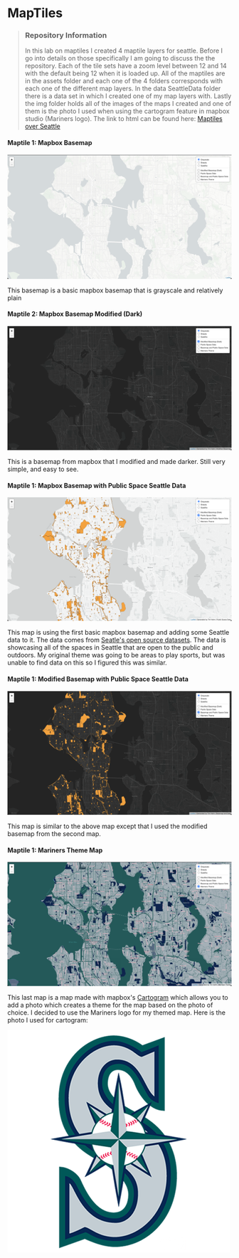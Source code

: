 # MapTiles

> ### Repository Information
> In this lab on maptiles I created 4 maptile layers for seattle. Before I go into details on those specifically I am going to discuss the the repository. Each of the tile sets have a zoom level between 12 and 14 with the default being 12 when it is loaded up. All of the maptiles are in the assets folder and each one of the 4 folders corresponds with each one of the different map layers. In the data SeattleData folder there is a data set in which I created one of my map layers with. Lastly the img folder holds all of the images of the maps I created and one of them is the photo I used when using the cartogram feature in mapbox studio (Mariners logo). The link to html can be found here: [Maptiles over Seattle](https://tnh333.github.io/MapTiles/Maptiles.html)

#### Maptile 1: Mapbox Basemap

![](img/DefaultMapboxBasemap.png)

This basemap is a basic mapbox basemap that is grayscale and relatively plain

#### Maptile 2: Mapbox Basemap Modified (Dark)

![](img/ModifiedBasemap.png)

This is a basemap from mapbox that I modified and made darker. Still very simple, and easy to see.

#### Maptile 1: Mapbox Basemap with Public Space Seattle Data

![](img/PublicSpaceData.png)

This map is using the first basic mapbox basemap and adding some Seattle data to it. The data comes from [Seatle's open source datasets](https://data-seattlecitygis.opendata.arcgis.com/datasets/SeattleCityGIS::public-and-open-spaces-in-seattle-1/explore?layer=1&location=47.616024%2C-122.339400%2C12.17&showTable=true). The data is showcasing all of the spaces in Seattle that are open to the public and outdoors. My original theme was going to be areas to play sports, but was unable to find data on this so I figured this was similar. 

#### Maptile 1: Modified Basemap with Public Space Seattle Data

![](img/DataModified.png)

This map is similar to the above map except that I used the modified basemap from the second map. 

#### Maptile 1: Mariners Theme Map

![](img/MarinersTheme.png)

This last map is a map made with mapbox's [Cartogram](https://apps.mapbox.com/cartogram/#9.68/47.6291/-122.3472) which allows you to add a photo which creates a theme for the map based on the photo of choice. I decided to use the Mariners logo for my themed map. Here is the photo I used for cartogram: 

![](img/mariners.png)

